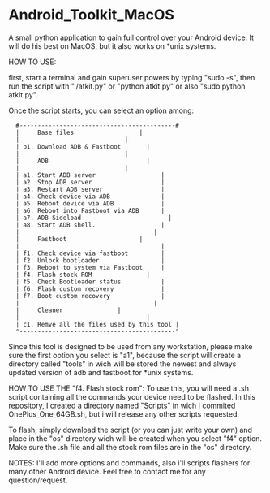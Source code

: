 # Android_Toolkit_MacOS
A small python application to gain full control over your Android device. It will do his best on MacOS, but it also works on *unix systems.

HOW TO USE:

first, start a terminal and gain superuser powers by typing "sudo -s", then run the script with "./atkit.py" or "python atkit.py" or also "sudo python atkit.py".

Once the script starts, you can select an option among:

      #-------------------------------------------#	
      |		Base files			        |
      |						        |
      |	b1. Download ADB & Fastboot		  |
      |						        |
      |		ADB	                          |
      |						        |
      |	a1. Start ADB server	              |
      |	a2. Stop ADB server                   |
      |	a3. Restart ADB server	              |
      |	a4. Check device via ADB              |
      |	a5. Reboot device via ADB             |
      |	a6. Reboot into Fastboot via ADB      |
      |	a7. ADB Sideload	                    |
      |	a8. Start ADB shell.                  |
      |		                                |
      |		Fastboot			        |
      | 			                          |
      |	f1. Check device via fastboot		  |
      |	f2. Unlock bootloader	              |
      |	f3. Reboot to system via Fastboot	  |
      |	f4. Flash stock ROM	              |
      |	f5. Check Bootloader status           |
      |	f6. Flash custom recovery             |
      |	f7. Boot custom recovery              |
      |		                                |
      |		Cleaner				  |
      | 					              |
      | c1. Remve all the files used by this tool |
      °-------------------------------------------°
      
      
Since this tool is designed to be used from any workstation, please make sure the first option you select is 
"a1", because the script will create a directory called "tools" in wich will be stored the newest and always updated version of adb and fastboot for *unix systems.



HOW TO USE THE "f4. Flash stock rom":
To use this, you will need a .sh script containing all the commands your device need to be flashed. In this repository,
I created a directory named "Scripts" in wich I commited OnePlus_One_64GB.sh, but i will release any other scripts requested.

To flash, simply download the script (or you can just write your own) and place in the "os" directory wich will be created when you select "f4" option. Make sure the .sh file and all the stock rom files are in the "os" directory.



NOTES:
I'll add more options and commands, also i'll scripts flashers for many other Android device. Feel free to contact me for any question/request.

